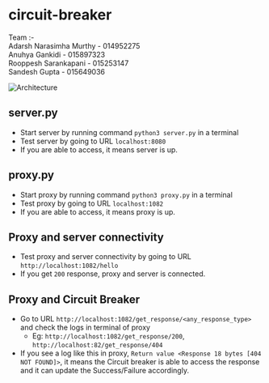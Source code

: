 # circuit-breaker 

Team :- <br />
Adarsh Narasimha Murthy - 014952275 <br />
Anuhya Gankidi - 015897323 <br />
Rooppesh Sarankapani - 015253147 <br />
Sandesh Gupta - 015649036 <br />


![Architecture](https://github.com/sandeshgupta/circuit-breaker/blob/main/Circuit%20Breaker%20Flow.jpg)

## server.py

- Start server by running command `python3 server.py` in a terminal
- Test server by going to URL `localhost:8080`
- If you are able to access, it means server is up.

## proxy.py

- Start proxy by running command `python3 proxy.py` in a terminal 
- Test proxy by going to URL `localhost:1082`
- If you are able to access, it means proxy is up.

## Proxy and server connectivity

- Test proxy and server connectivity by going to URL `http://localhost:1082/hello`
- If you get `200` response, proxy and server is connected.

## Proxy and Circuit Breaker

- Go to URL `http://localhost:1082/get_response/<any_response_type>` and check the logs in terminal of proxy
  - Eg: `http://localhost:1082/get_response/200`, `http://localhost:82/get_response/404`
- If you see a log like this in proxy, `Return value <Response 18 bytes [404 NOT FOUND]>`, it means the Circuit breaker is able to access the response and it can update the Success/Failure accordingly.
